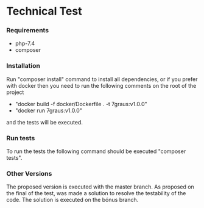 # Technical Test

### Requirements
* php-7.4
* composer

### Installation
Run "composer install" command to install all dependencies, 
or if you prefer with docker then you need to run the following comments on the root of the project
 * "docker build -f docker/Dockerfile . -t 7graus:v1.0.0"
 * "docker run 7graus:v1.0.0"
 
and the tests will be executed.

### Run tests
To run the tests the following command should be executed "composer tests".

### Other Versions
The proposed version is executed with the master branch.
As proposed on the final of the test, was made a solution to resolve the testability of the code. The solution is executed on the bónus branch.